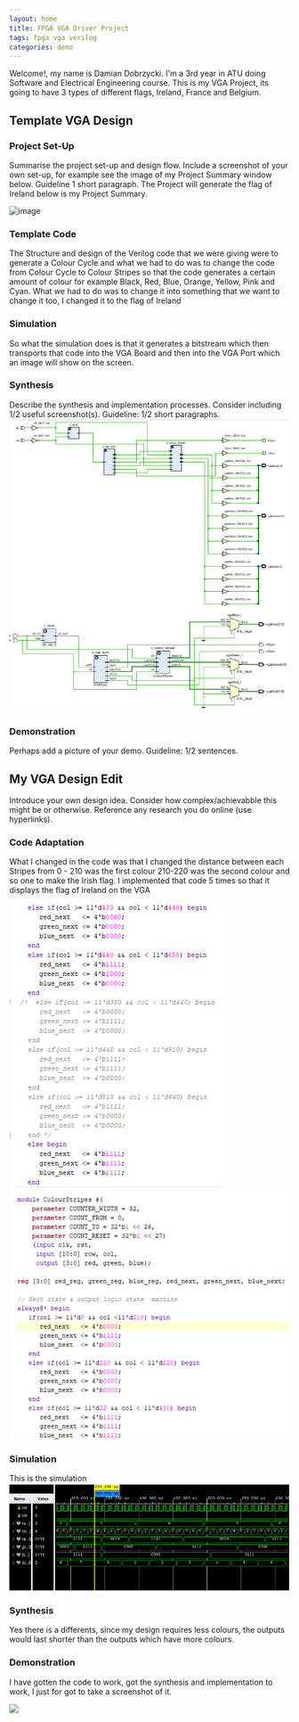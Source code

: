 ```yaml
---
layout: home
title: FPGA VGA Driver Project
tags: fpga vga verilog
categories: demo
---
```

 
Welcome!, my name is Damian Dobrzycki. I'm a 3rd year in ATU doing Software and Electrical Engineering course. This is my VGA Project, its going to have 3 types of different flags, Ireland, France and Belgium.

## **Template VGA Design**

### **Project Set-Up**
Summarise the project set-up and design flow. Include a screenshot of your own set-up, for example see the image of my Project Summary window below. Guideline 1 short paragraph.
The Project will generate the flag of Ireland below is my Project Summary.

![image](https://github.com/user-attachments/assets/82107fde-8955-4431-b028-7da50b1b285a)


### **Template Code**
The Structure and design of the Verilog code that we were giving were to generate a Colour Cycle and what we had to do was to change the code from Colour Cycle to Colour Stripes so that the code generates a certain amount of colour for example Black, Red, Blue, Orange, Yellow, Pink and Cyan. What we had to do was to change it into something that we want to change it too, I changed it to the flag of Ireland

### **Simulation**
So what the simulation does is that it generates a bitstream which then transports that code into the VGA Board and then into the VGA Port which an image will show on the screen.

### **Synthesis**
Describe the synthesis and implementation processes. Consider including 1/2 useful screenshot(s). Guideline: 1/2 short paragraphs.
<img src="https://raw.githubusercontent.com/DamianDobrzycki1/VGA-Project/refs/heads/main/docs/assets/images/Screenshot%202024-12-09%20151730.png"> <img src="https://raw.githubusercontent.com/DamianDobrzycki1/VGA-Project/refs/heads/main/docs/assets/images/Screenshot%202024-12-09%20151812.png">


### **Demonstration**
Perhaps add a picture of your demo. Guideline: 1/2 sentences.

## **My VGA Design Edit**
Introduce your own design idea. Consider how complex/achievabble this might be or otherwise. Reference any research you do online (use hyperlinks).

### **Code Adaptation**

What I changed in the code was that I changed the distance between each Stripes from 0 - 210 was the first colour 210-220 was the second colour and so one to make the Irish flag.
I implemented that code 5 times so that it displays the flag of Ireland on the VGA

<img src="https://raw.githubusercontent.com/DamianDobrzycki1/VGA-Project/refs/heads/main/docs/assets/images/Screenshot%202024-12-02%20155133.png"> <img src="https://raw.githubusercontent.com/DamianDobrzycki1/VGA-Project/refs/heads/main/docs/assets/images/Screenshot%202024-12-02%20155100.png">

### **Simulation**
This is the simulation 
<img src="https://raw.githubusercontent.com/DamianDobrzycki1/VGA-Project/refs/heads/main/docs/assets/images/Screenshot%202024-12-09%20151920.png">


### **Synthesis**
Yes there is a differents, since my design requires less colours, the outputs would last shorter than the outputs which have more colours.

### **Demonstration**
I have gotten the code to work, got the synthesis and implementation to work, I just for got to take a screenshot of it.



<img src="https://raw.githubusercontent.com/melgineer/fpga-vga-verilog/main/docs/assets/images/VGAPrjSrcs.png">
